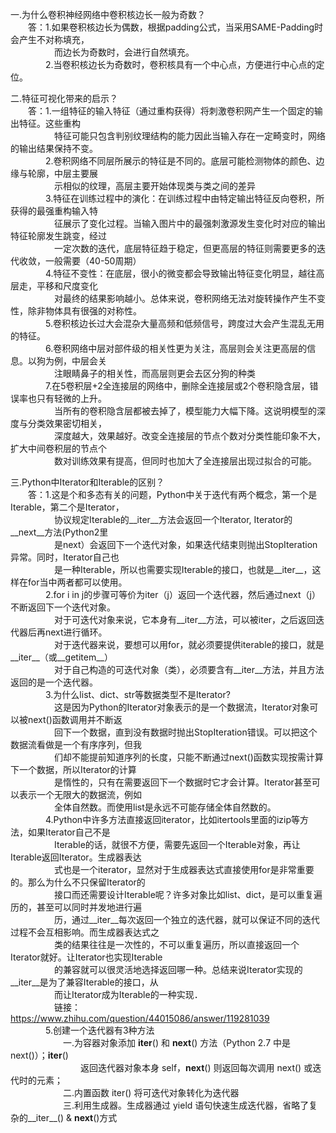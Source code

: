 一.为什么卷积神经网络中卷积核边长一般为奇数？     
　　答：1.如果卷积核边长为偶数，根据padding公式，当采用SAME-Padding时会产生不对称填充，      
　　　　　而边长为奇数时，会进行自然填充。      
　　　　2.当卷积核边长为奇数时，卷积核具有一个中心点，方便进行中心点的定位。   
    
二.特征可视化带来的启示？   
　　答：1.一组特征的输入特征（通过重构获得）将刺激卷积网产生一个固定的输出特征。这些重构     
　　　　　特征可能只包含判别纹理结构的能力因此当输入存在一定畸变时，网络的输出结果保持不变。     
　　　　2.卷积网络不同层所展示的特征是不同的。底层可能检测物体的颜色、边缘与轮廓，中层主要展     
　　　　　示相似的纹理，高层主要开始体现类与类之间的差异   
　　　　3.特征在训练过程中的演化：在训练过程中由特定输出特征反向卷积，所获得的最强重构输入特   
　　　　　征展示了变化过程。当输入图片中的最强刺激源发生变化时对应的输出特征轮廓发生跳变，经过   
　　　　　一定次数的迭代，底层特征趋于稳定，但更高层的特征则需要更多的迭代收敛，一般需要（40-50周期）    
　　　　4.特征不变性：在底层，很小的微变都会导致输出特征变化明显，越往高层走，平移和尺度变化    
　　　　　对最终的结果影响越小。总体来说，卷积网络无法对旋转操作产生不变性，除非物体具有很强的对称性。    
　　　　5.卷积核边长过大会混杂大量高频和低频信号，跨度过大会产生混乱无用的特征。  
　　　　6.卷积网络中层对部件级的相关性更为关注，高层则会关注更高层的信息。以狗为例，中层会关    
　　　　　注眼睛鼻子的相关性，而高层则更会去区分狗的种类   
　　　　7.在5卷积层+2全连接层的网络中，删除全连接层或2个卷积隐含层，错误率也只有轻微的上升。   
　　　　　当所有的卷积隐含层都被去掉了，模型能力大幅下降。这说明模型的深度与分类效果密切相关，   
　　　　　深度越大，效果越好。改变全连接层的节点个数对分类性能印象不大，扩大中间卷积层的节点个   
　　　　　数对训练效果有提高，但同时也加大了全连接层出现过拟合的可能。
     
三.Python中Iterator和Iterable的区别？     
　　答：1.这是个和多态有关的问题，Python中关于迭代有两个概念，第一个是Iterable，第二个是Iterator，    
　　　　　协议规定Iterable的__iter__方法会返回一个Iterator, Iterator的__next__方法(Python2里   
　　　　　是next）会返回下一个迭代对象，如果迭代结束则抛出StopIteration异常。同时，Iterator自己也   
　　　　　是一种Iterable，所以也需要实现Iterable的接口，也就是__iter__，这样在for当中两者都可以使用。    
　　　　2.for i in j的步骤可等价为iter（j）返回一个迭代器，然后通过next（j）不断返回下一个迭代对象。    
　　　　　对于可迭代对象来说，它本身有__iter__方法，可以被iter，之后返回迭代器后再next进行循环。   
　　　　　对于迭代器来说，要想可以用for，就必须要提供iterable的接口，就是__iter__（或__getitem__）    
　　　　　对于自己构造的可迭代对象（类），必须要含有__iter__方法，并且方法返回的是一个迭代器。   
　　　　3.为什么list、dict、str等数据类型不是Iterator?   
　　　　　这是因为Python的Iterator对象表示的是一个数据流，Iterator对象可以被next()函数调用并不断返   
　　　　　回下一个数据，直到没有数据时抛出StopIteration错误。可以把这个数据流看做是一个有序序列，但我    
　　　　　们却不能提前知道序列的长度，只能不断通过next()函数实现按需计算下一个数据，所以Iterator的计算   
　　　　　是惰性的，只有在需要返回下一个数据时它才会计算。Iterator甚至可以表示一个无限大的数据流，例如    
　　　　　全体自然数。而使用list是永远不可能存储全体自然数的。   
　　　　4.Python中许多方法直接返回iterator，比如itertools里面的izip等方法，如果Iterator自己不是  
　　　　　Iterable的话，就很不方便，需要先返回一个Iterable对象，再让Iterable返回Iterator。生成器表达   
　　　　　式也是一个iterator，显然对于生成器表达式直接使用for是非常重要的。那么为什么不只保留Iterator的   
　　　　　接口而还需要设计Iterable呢？许多对象比如list、dict，是可以重复遍历的，甚至可以同时并发地进行遍   
　　　　　历，通过__iter__每次返回一个独立的迭代器，就可以保证不同的迭代过程不会互相影响。而生成器表达式之   
　　　　　类的结果往往是一次性的，不可以重复遍历，所以直接返回一个Iterator就好。让Iterator也实现Iterable  
　　　　　的兼容就可以很灵活地选择返回哪一种。总结来说Iterator实现的__iter__是为了兼容Iterable的接口，从   
　　　　　而让Iterator成为Iterable的一种实现．    
　　　　　链接：https://www.zhihu.com/question/44015086/answer/119281039     
　　　　5.创建一个迭代器有3种方法    
　　　　　　一.为容器对象添加 __iter__() 和 __next__() 方法（Python 2.7 中是 next()）；__iter__()     
　　　　　　　　返回迭代器对象本身 self，__next__() 则返回每次调用 next() 或迭代时的元素；     
　　　　　　二.内置函数 iter() 将可迭代对象转化为迭代器    
　　　　　　三.利用生成器。生成器通过 yield 语句快速生成迭代器，省略了复杂的__iter__() & __next__()方式        

